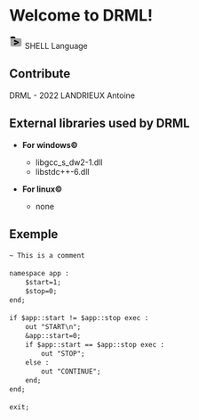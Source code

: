 ﻿# **Welcome to DRML!**

![DMRLicon](https://raw.githubusercontent.com/AntoineLandrieux/DRML/main/resources/drml24.png) SHELL Language


## **Contribute**

DRML - 2022 LANDRIEUX Antoine


## **External libraries used by DRML**

- **For windows©**

  - libgcc_s_dw2-1.dll
  - libstdc++\-6.dll

- **For linux©**
  - none

## **Exemple**

    ~ This is a comment
    
    namespace app :
        $start=1;
        $stop=0;
    end;
    
    if $app::start != $app::stop exec :
        out "START\n";
        &app::start=0;
        if $app::start == $app::stop exec :
            out "STOP";
        else :
            out "CONTINUE";
        end;
    end;
    
    exit;


